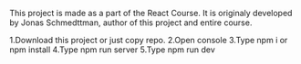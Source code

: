 This project is made as a part of the React Course. It is originaly developed by Jonas Schmedttman, author of this project and entire course.

1.Download this project or just copy repo.
2.Open console
3.Type npm i or npm install
4.Type npm run server
5.Type npm run dev